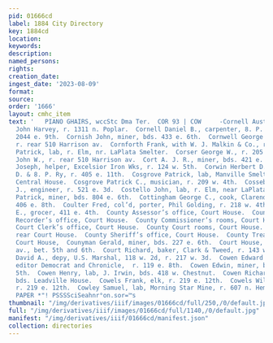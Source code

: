 ```yaml
---
pid: 01666cd
label: 1884 City Directory
key: 1884cd
location: 
keywords: 
description: 
named_persons: 
rights: 
creation_date: 
ingest_date: '2023-08-09'
format: 
source: 
order: '1666'
layout: cmhc_item
text: '   PIANO GHAIRS, wccStc Dma Ter.  COR 93 | COW     -Cornell Austin A., teamster,
  John Harvey, r. 1311 n. Poplar.  Cornell Daniel B., carpenter, 8. P. Gutshall, r.
  2044 e. 9th.  Cornish John, miner, bds. 433 e. 6th.  Cornwell George L., mining,
  r. rear 510 Harrison av.  Cornforth Frank, with W. J. Malkin & Co., r. 201 w. Chestnut.  Corrigan
  Patrick, lab, r. Elm, nr. LaPlata Smelter.  Corser George W., r. 205 w. Front.  Corser
  John W., r. rear 510 Harrison av.  Cort A. J. R., miner, bds. 421 e. 6th.  Cortes
  Joseph, helper, Excelsior Iron Wks, r. 124 w. 5th.  Corwin Herbert D., car inspector,
  D. & 8. P. Ry, r. 405 e. 11th.  Cosgrove Patrick, lab, Manville Smelting Co., bds.
  Central House.  Cosgrove Patrick C., musician, r. 209 w. 4th.  Cosseboon Robert
  J., engineer, r. 521 e. 3d.  Costello John, lab, r. Elm, near LaPlata Smelter.  Costello
  Patrick, miner, bds. 804 e. 6th.  Cottingham George C., cook, Clarendon Hotel, r.
  406 e. 8th.  Coulter Fred, col’d, porter, Phil Golding, r. 218 w. 4th.  Coumbs John
  E., grocer, 411 e. 4th.  County Assessor’s office, Court House.  County Clerk and
  Recorder’s office, Court House.  County Commissioner’s rooms, Court House.  County
  Court Clerk’s office, Court House.  County Court rooms, Court House.  County Jail,
  rear Court House.  County Sheriff’s office, Court House.  County Treasurer’s office,
  Court House,  Counyman Gerald, miner, bds. 227 e. 6th.  Court House, ws. Harrison
  av., bet. 5th and 6th.  Court Richard, baker, Clark & Tweed, r. 143 w. 3d.  Cowell
  David A., depy, U.S. Marshal, 118 w. 2d, r. 217 w. 3d.  Cowen Edward E., managing
  editor Democrat and Chronicle,  r. 119 e. 8th.  Cowen Edwin, miner, bds. 629 e.
  5th.  Cowen Henry, lab, J. Irwin, bds. 418 w. Chestnut.  Cowen Richard H., miner,
  bds. Leadville House.  Cowels Frank, elk, r. 219 e. 12th.  Cowels William &., lab,
  r. 219 e. 12th.  Cowley Samuel, lab, Morning Star Mine, r. 607 n. Hemlock.  WALL
  PAPER *"! PSSSSciSeahnr°on.sor=™s                                                                                    '
thumbnail: "/img/derivatives/iiif/images/01666cd/full/250,/0/default.jpg"
full: "/img/derivatives/iiif/images/01666cd/full/1140,/0/default.jpg"
manifest: "/img/derivatives/iiif/01666cd/manifest.json"
collection: directories
---
```

